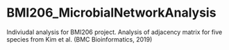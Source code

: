 # BMI206_MicrobialNetworkAnalysis
Indiviudal analysis for BMI206 project. 
Analysis of adjacency matrix for five species from Kim et al. (BMC Bioinformatics, 2019)
